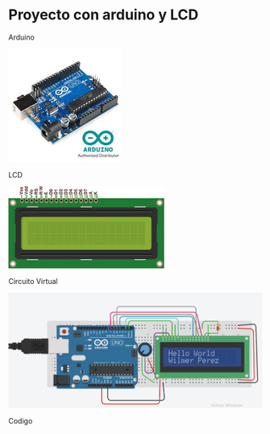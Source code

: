# Proyecto con arduino y LCD
Arduino

<IMG SRC="Arduino.jpg">

<p>LCD</p>
<IMG SRC="LCD.jpg">

<p>Circuito Virtual</p>
<IMG SRC="Captura Circuito Virtual.PNG">

<p>Codigo</p>

<!DOCTYPE html> 
<html> 
<object data='Proyecto.txt' width='700' height='500'></object> 
</html>
